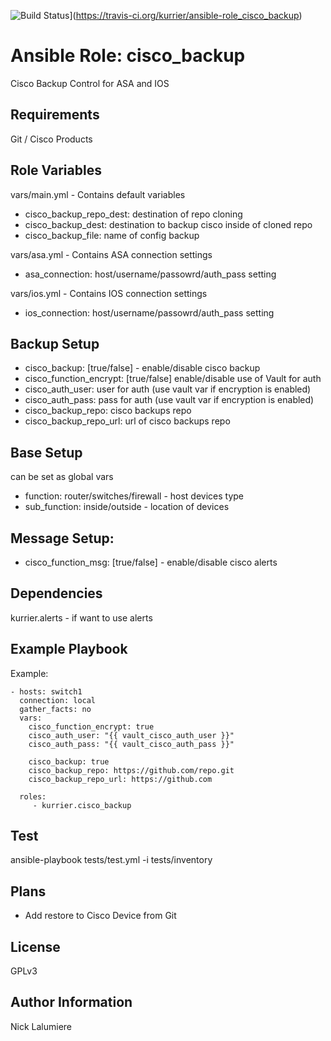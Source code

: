 ![Build Status](https://travis-ci.org/kurrier/ansible-role_cisco_backup.svg?branch=master)](https://travis-ci.org/kurrier/ansible-role_cisco_backup)

Ansible Role: cisco_backup
=========

Cisco Backup Control for ASA and IOS

Requirements
------------

Git / Cisco Products

Role Variables
--------------

vars/main.yml - Contains default variables
* cisco_backup_repo_dest: destination of repo cloning
* cisco_backup_dest: destination to backup cisco inside of cloned repo
* cisco_backup_file: name of config backup

vars/asa.yml - Contains ASA connection settings
* asa_connection: host/username/passowrd/auth_pass setting

vars/ios.yml - Contains IOS connection settings
* ios_connection: host/username/passowrd/auth_pass setting

## Backup Setup ##
* cisco_backup: [true/false] - enable/disable cisco backup
* cisco_function_encrypt: [true/false] enable/disable use of Vault for auth
* cisco_auth_user: user for auth (use vault var if encryption is enabled)
* cisco_auth_pass: pass for auth (use vault var if encryption is enabled)
* cisco_backup_repo: cisco backups repo
* cisco_backup_repo_url: url of cisco backups repo

## Base Setup ##
can be set as global vars
* function: router/switches/firewall - host devices type
* sub_function: inside/outside - location of devices

## Message Setup: ##
* cisco_function_msg: [true/false] - enable/disable cisco alerts

Dependencies
------------

kurrier.alerts - if want to use alerts

Example Playbook
----------------

Example:

    - hosts: switch1
      connection: local
      gather_facts: no
      vars:
        cisco_function_encrypt: true
        cisco_auth_user: "{{ vault_cisco_auth_user }}"
        cisco_auth_pass: "{{ vault_cisco_auth_pass }}"

        cisco_backup: true
        cisco_backup_repo: https://github.com/repo.git
        cisco_backup_repo_url: https://github.com

      roles:
         - kurrier.cisco_backup

Test
----------------

ansible-playbook tests/test.yml -i tests/inventory

Plans
----------------
- Add restore to Cisco Device from Git

License
-------

GPLv3

Author Information
------------------

Nick Lalumiere
